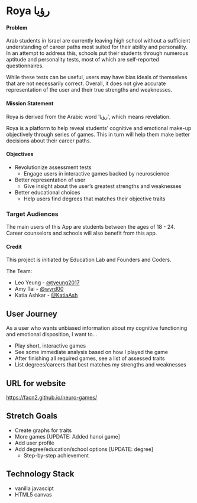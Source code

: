 # Roya رؤيا

#### Problem
Arab students in Israel are currently leaving high school without a sufficient understanding of career paths most suited for their ability and personality. In an attempt to address this, schools put their students through numerous aptitude and personality tests, most of which are self-reported questionnaires.

While these tests can be useful, users may have bias ideals of themselves that are not necessarily correct. Overall, it does not give accurate representation of the user and their true strengths and weaknesses.

#### Mission Statement
Roya is derived from the Arabic word ‘رؤيا’, which means revelation.

Roya is a platform to help reveal students’ cognitive and emotional make-up objectively through series of games. This in turn will help them make better decisions about their career paths.


#### Objectives
- Revolutionize assessment tests
    - Engage users in interactive games backed by neuroscience
- Better representation of user
    - Give insight about the user’s greatest strengths and weaknesses
- Better educational choices
    - Help users find degrees that matches their objective traits


### Target Audiences
The main users of this App are students between the ages of 18 - 24. Career counselors and schools will also benefit from this app.


#### Credit
This project is initiated by Education Lab and Founders and Coders.

The Team:
 + Leo Yeung - [@tyeung2017](github.com/tyeung2017)
 + Amy Tai - [@wyrd00](github.com/wyrd00)
 + Katia Ashkar  - [@KatiaAsh](github.com/KatiaAsh)

## User Journey
As a user who wants unbiased information about my cognitive functioning and emotional disposition, I want to...

+ Play short, interactive games
+ See some immediate analysis based on how I played the game
+ After finishing all required games, see a list of assessed traits
+ List degrees/careers that best matches my strengths and weaknesses

## URL for website
https://facn2.github.io/neuro-games/

## Stretch Goals
+ Create graphs for traits
+ More games [UPDATE: Added hanoi game]
+ Add user profile
+ Add degree/education/school options [UPDATE: degree]
   + Step-by-step achievement

## Technology Stack
+ vanilla javascipt
+ HTML5 canvas
